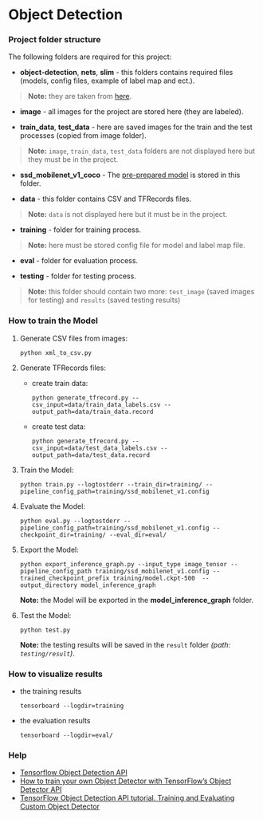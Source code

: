 # Object Detection

### Project folder structure
The following folders are required for this project:
- **object-detection**, **nets**, **slim** - this folders contains required files (models, config files, example of label map and ect.).
>**Note:** they are taken from [here](https://github.com/tensorflow/models/tree/master/research).

- **image** - all images for the project are stored here (they are labeled).

- **train_data**, **test_data** - here are saved images for the train and the test processes (copied from image folder).
>**Note:** `image`, `train_data`, `test_data` folders are not displayed here but they must be in the project.

- **ssd_mobilenet_v1_coco** - The [pre-prepared model](https://github.com/tensorflow/models/blob/master/research/object_detection/g3doc/detection_model_zoo.md) is stored in this folder.

- **data** - this folder contains CSV and TFRecords files.
>**Note:** `data` is not displayed here but it must be in the project.

- **training** - folder for training process.
>**Note:** here must be stored config file for model and label map file.

- **eval** - folder for evaluation process.

- **testing** - folder for testing process.
>**Note:** this folder should contain two more: `test_image` (saved images for testing) and `results` (saved testing results)


### How to train the Model
1. Generate CSV files from images:
    ```
    python xml_to_csv.py
    ```

2. Generate TFRecords files:
    - create train data:
        ```
        python generate_tfrecord.py --csv_input=data/train_data_labels.csv --output_path=data/train_data.record
        ```
   
    - create test data:
        ```
        python generate_tfrecord.py --csv_input=data/test_data_labels.csv --output_path=data/test_data.record
        ```

3. Train the Model:
   ```
   python train.py --logtostderr --train_dir=training/ --pipeline_config_path=training/ssd_mobilenet_v1.config
   ```

4.  Evaluate the Model:
    ```
    python eval.py --logtostderr --pipeline_config_path=training/ssd_mobilenet_v1.config --checkpoint_dir=training/ --eval_dir=eval/
    ```

5. Export the Model:
    ```
    python export_inference_graph.py --input_type image_tensor --pipeline_config_path training/ssd_mobilenet_v1.config --trained_checkpoint_prefix training/model.ckpt-500  --output_directory model_inference_graph
    ```
    **Note:** the Model will be exported in the **model_inference_graph** folder.

6. Test the Model:
    ```
    python test.py
    ```
    **Note:** the testing results will be saved in the `result` folder *(path: `testing/result`)*.

### How to visualize results
- the training results
    ```
    tensorboard --logdir=training
    ```
- the evaluation results
    ```
    tensorboard --logdir=eval/
    ```

### Help
- [Tensorflow Object Detection API](https://github.com/tensorflow/models/tree/master/research/object_detection) 
- [How to train your own Object Detector with TensorFlow’s Object Detector API](https://towardsdatascience.com/how-to-train-your-own-object-detector-with-tensorflows-object-detector-api-bec72ecfe1d9) 
- [TensorFlow Object Detection API tutorial. Training and Evaluating Custom Object Detector](https://becominghuman.ai/tensorflow-object-detection-api-tutorial-training-and-evaluating-custom-object-detector-ed2594afcf73) 
